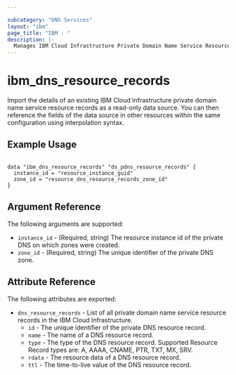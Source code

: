 ```yaml
---

subcategory: "DNS Services"
layout: "ibm"
page_title: "IBM : "
description: |-
  Manages IBM Cloud Infrastructure Private Domain Name Service Resource Records.
---
```


# ibm\_dns_resource_records

Import the details of an existing IBM Cloud Infrastructure private domain name service resource records as a read-only data source. You can then reference the fields of the data source in other resources within the same configuration using interpolation syntax.


## Example Usage

```hcl

data "ibm_dns_resource_records" "ds_pdns_resource_records" {
  instance_id = "resource_instance_guid"
  zone_id = "resource_dns_resource_records_zone_id"
}

```

## Argument Reference

The following arguments are supported:

* `instance_id` - (Required, string) The resource instance id of the private DNS on which zones were created.
* `zone_id` - (Required, string) The unique identifier of the private DNS zone.



## Attribute Reference

The following attributes are exported:

* `dns_resource_records` - List of all private domain name service resource records in the IBM Cloud Infrastructure.
  * `id` - The unique identifier of the private DNS resource record.
  * `name` - The name of a DNS resource record.
  * `type` - The type of the DNS resource record. Supported Resource Record types are: A, AAAA, CNAME, PTR, TXT, MX, SRV.
  * `rdata` - The resource data of a DNS resource record.
  * `ttl` - The time-to-live value of the DNS resource record.
